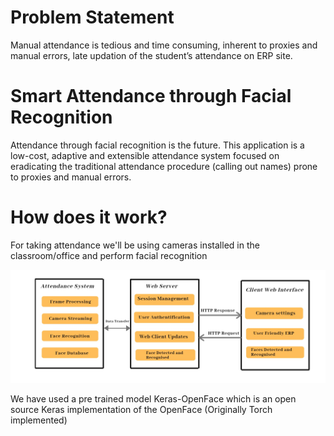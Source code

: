 # Problem Statement

Manual attendance is tedious and time consuming, inherent to proxies and manual errors, late updation of the student’s attendance on ERP site.

# Smart Attendance through Facial Recognition 

Attendance through facial recognition is the future. This application is a low-cost, adaptive and extensible attendance system focused on eradicating the traditional attendance procedure (calling out names) prone to proxies and manual errors.

# How does it work? 

For taking attendance we'll be using cameras installed in the classroom/office and perform facial recognition 

![Workflow](https://github.com/hackatron19/hackover_booze/blob/master/IMG01.jpg)

We have used a pre trained model Keras-OpenFace which is an open source Keras implementation of the OpenFace (Originally Torch implemented)

